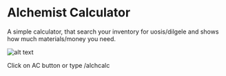 # Alchemist Calculator

A simple calculator, that search your inventory for uosis/dilgele and shows how much materials/money you need.

![alt text](https://i.imgur.com/zYcNHtS.jpg "ss")

Click on AC button or type /alchcalc
